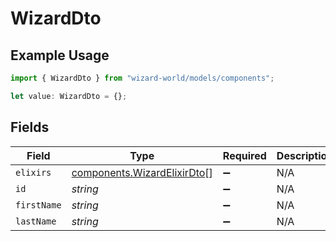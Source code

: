 # WizardDto

## Example Usage

```typescript
import { WizardDto } from "wizard-world/models/components";

let value: WizardDto = {};
```

## Fields

| Field                                                                      | Type                                                                       | Required                                                                   | Description                                                                |
| -------------------------------------------------------------------------- | -------------------------------------------------------------------------- | -------------------------------------------------------------------------- | -------------------------------------------------------------------------- |
| `elixirs`                                                                  | [components.WizardElixirDto](../../models/components/wizardelixirdto.md)[] | :heavy_minus_sign:                                                         | N/A                                                                        |
| `id`                                                                       | *string*                                                                   | :heavy_minus_sign:                                                         | N/A                                                                        |
| `firstName`                                                                | *string*                                                                   | :heavy_minus_sign:                                                         | N/A                                                                        |
| `lastName`                                                                 | *string*                                                                   | :heavy_minus_sign:                                                         | N/A                                                                        |